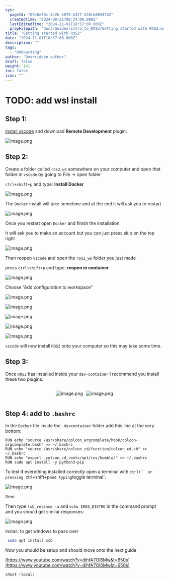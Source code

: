 ```yaml
---
sys:
  pageId: "89e0a78c-4e2b-4070-b327-d28cb0694742"
  createdTime: "2024-08-21T00:24:00.000Z"
  lastEditedTime: "2024-11-01T18:57:00.000Z"
  propFilepath: "docs/Guides/intro_to_ROS2/Getting started with ROS2.md"
title: "Getting started with ROS2"
date: "2024-11-01T18:57:00.000Z"
description: ""
tags:
  - "Onboarding"
author: "Overridden author"
draft: false
weight: 141
toc: false
icon: ""
---
```


# TODO: add wsl install

## Step 1:

[Install vscode](https://code.visualstudio.com/download) and download **Remote Development** plugin:

![image.png](https://prod-files-secure.s3.us-west-2.amazonaws.com/d518164a-d88e-44d1-a4ee-3adb3bd8bce0/efb52993-1881-4a40-b95e-6f020334f022/image.png?X-Amz-Algorithm=AWS4-HMAC-SHA256&X-Amz-Content-Sha256=UNSIGNED-PAYLOAD&X-Amz-Credential=ASIAZI2LB466ZFLA3WV6%2F20250306%2Fus-west-2%2Fs3%2Faws4_request&X-Amz-Date=20250306T160943Z&X-Amz-Expires=3600&X-Amz-Security-Token=IQoJb3JpZ2luX2VjEOj%2F%2F%2F%2F%2F%2F%2F%2F%2F%2FwEaCXVzLXdlc3QtMiJHMEUCIFzDrB2j1i0PHZ96lVP1LZxZQJoHNca%2BpMxzDno%2FVWu1AiEAqnGQFM6hYNTefZhcZEeffpXo4W5AZwDQWCTKb9FAXBEq%2FwMIMRAAGgw2Mzc0MjMxODM4MDUiDCCTe86Z4MXCW3%2FpwircA2IKXREvffqSnx0uNNKtCRY6nNXJBBVERuI%2Bkuh5ys231dCbMKrSRPXzr18%2F7YR2PmQH1Ny0HSiTiuNJswcIUV9ZAXtETjsCymQ0FCYCD9rdC71TBJF6N4r4aAmU2NWBai3RHxXaWHF%2Bkw0MolKlxq5%2BRr6F5pDos%2FFJWJQra76%2FKruBqMApe%2BCh%2Fpw9BUNQ62mL7hNPLJ9OZgi1JU8JjDnRQ2xfvJ5DAVJJLzMQDT1zXlqCcHLz8P55Y5T5QVPtpmVJYVorJjySLXNF1HhCMdA9pR4263ym%2F2Y5aUmGSxf0AF9fMvIWp4ySJ4WUKiwYqmkIIOApaaJbT2%2F71zmQB5zdPzIJz%2Fgs0AdNJm7LdWKbkiMn4%2FuZQISuoJ4i8nfEKam9ROQzSQTFnP2eYx6X3Jw7qMcrotVrPA5DEWOzn2WHk3yowYbVb9cfsn5mxfqB%2Fe%2FTTtFbmxgmAOW5CRDLEeMm1iwmoUd5JP5FvDXZQbUkRTUwqBetC%2BO6ARfJhbu%2FiF0FIwZ6%2BI0gjf%2F69D1Ps5CBPi42VDjjSaW1YTtqHRzqDJKAAR54KjdPe2RkW3HvRk8a5U20lXTusvzXtix8Quu3O95DwI9iFoo6QJLFycny5lEw2nXqV9Oaf%2B4BMNiPp74GOqUBm4HSxxibk1XOCvyZ73NOjV9562SNE2LOBgegucFA9DpuD6mEtzAJt0sYzTF5yb7xDqt8y3ScN1aoMcDll7xe8yM%2BC87PawbfKxAoVojSZXCIB6jR%2B%2FpBUCFQY4145xXTo1b4duyIJ3D5tk4U68YRS6bZ66fb8wBl1iFNomzxKfALAC%2F4e8aX9i6B05pMsYjFHOUnvql93vF5WnyqHd%2FWfe5uL2dd&X-Amz-Signature=90bfb456530a3612cd07631dfd20f3b3a199bf2b675d432da86180dfff3f4747&X-Amz-SignedHeaders=host&x-id=GetObject)

## Step 2:

Create a folder called `ros2_ws` somewhere on your computer and open that folder in `vscode` by going to File → open folder 

`ctrl+shift+p` and type: **Install Docker**

![image.png](https://prod-files-secure.s3.us-west-2.amazonaws.com/d518164a-d88e-44d1-a4ee-3adb3bd8bce0/2269dc0e-1cd5-47ff-bceb-c04ad9b2eab0/image.png?X-Amz-Algorithm=AWS4-HMAC-SHA256&X-Amz-Content-Sha256=UNSIGNED-PAYLOAD&X-Amz-Credential=ASIAZI2LB466ZFLA3WV6%2F20250306%2Fus-west-2%2Fs3%2Faws4_request&X-Amz-Date=20250306T160943Z&X-Amz-Expires=3600&X-Amz-Security-Token=IQoJb3JpZ2luX2VjEOj%2F%2F%2F%2F%2F%2F%2F%2F%2F%2FwEaCXVzLXdlc3QtMiJHMEUCIFzDrB2j1i0PHZ96lVP1LZxZQJoHNca%2BpMxzDno%2FVWu1AiEAqnGQFM6hYNTefZhcZEeffpXo4W5AZwDQWCTKb9FAXBEq%2FwMIMRAAGgw2Mzc0MjMxODM4MDUiDCCTe86Z4MXCW3%2FpwircA2IKXREvffqSnx0uNNKtCRY6nNXJBBVERuI%2Bkuh5ys231dCbMKrSRPXzr18%2F7YR2PmQH1Ny0HSiTiuNJswcIUV9ZAXtETjsCymQ0FCYCD9rdC71TBJF6N4r4aAmU2NWBai3RHxXaWHF%2Bkw0MolKlxq5%2BRr6F5pDos%2FFJWJQra76%2FKruBqMApe%2BCh%2Fpw9BUNQ62mL7hNPLJ9OZgi1JU8JjDnRQ2xfvJ5DAVJJLzMQDT1zXlqCcHLz8P55Y5T5QVPtpmVJYVorJjySLXNF1HhCMdA9pR4263ym%2F2Y5aUmGSxf0AF9fMvIWp4ySJ4WUKiwYqmkIIOApaaJbT2%2F71zmQB5zdPzIJz%2Fgs0AdNJm7LdWKbkiMn4%2FuZQISuoJ4i8nfEKam9ROQzSQTFnP2eYx6X3Jw7qMcrotVrPA5DEWOzn2WHk3yowYbVb9cfsn5mxfqB%2Fe%2FTTtFbmxgmAOW5CRDLEeMm1iwmoUd5JP5FvDXZQbUkRTUwqBetC%2BO6ARfJhbu%2FiF0FIwZ6%2BI0gjf%2F69D1Ps5CBPi42VDjjSaW1YTtqHRzqDJKAAR54KjdPe2RkW3HvRk8a5U20lXTusvzXtix8Quu3O95DwI9iFoo6QJLFycny5lEw2nXqV9Oaf%2B4BMNiPp74GOqUBm4HSxxibk1XOCvyZ73NOjV9562SNE2LOBgegucFA9DpuD6mEtzAJt0sYzTF5yb7xDqt8y3ScN1aoMcDll7xe8yM%2BC87PawbfKxAoVojSZXCIB6jR%2B%2FpBUCFQY4145xXTo1b4duyIJ3D5tk4U68YRS6bZ66fb8wBl1iFNomzxKfALAC%2F4e8aX9i6B05pMsYjFHOUnvql93vF5WnyqHd%2FWfe5uL2dd&X-Amz-Signature=aea19eec29e80203a330250367882e8caaba294d5ddb9d5df54926025f4a3765&X-Amz-SignedHeaders=host&x-id=GetObject)

The `Docker` install will take sometime and at the end it will ask you to restart

![image.png](https://prod-files-secure.s3.us-west-2.amazonaws.com/d518164a-d88e-44d1-a4ee-3adb3bd8bce0/ed233f78-be33-4b1f-b89c-9c346c0e961e/image.png?X-Amz-Algorithm=AWS4-HMAC-SHA256&X-Amz-Content-Sha256=UNSIGNED-PAYLOAD&X-Amz-Credential=ASIAZI2LB466ZFLA3WV6%2F20250306%2Fus-west-2%2Fs3%2Faws4_request&X-Amz-Date=20250306T160943Z&X-Amz-Expires=3600&X-Amz-Security-Token=IQoJb3JpZ2luX2VjEOj%2F%2F%2F%2F%2F%2F%2F%2F%2F%2FwEaCXVzLXdlc3QtMiJHMEUCIFzDrB2j1i0PHZ96lVP1LZxZQJoHNca%2BpMxzDno%2FVWu1AiEAqnGQFM6hYNTefZhcZEeffpXo4W5AZwDQWCTKb9FAXBEq%2FwMIMRAAGgw2Mzc0MjMxODM4MDUiDCCTe86Z4MXCW3%2FpwircA2IKXREvffqSnx0uNNKtCRY6nNXJBBVERuI%2Bkuh5ys231dCbMKrSRPXzr18%2F7YR2PmQH1Ny0HSiTiuNJswcIUV9ZAXtETjsCymQ0FCYCD9rdC71TBJF6N4r4aAmU2NWBai3RHxXaWHF%2Bkw0MolKlxq5%2BRr6F5pDos%2FFJWJQra76%2FKruBqMApe%2BCh%2Fpw9BUNQ62mL7hNPLJ9OZgi1JU8JjDnRQ2xfvJ5DAVJJLzMQDT1zXlqCcHLz8P55Y5T5QVPtpmVJYVorJjySLXNF1HhCMdA9pR4263ym%2F2Y5aUmGSxf0AF9fMvIWp4ySJ4WUKiwYqmkIIOApaaJbT2%2F71zmQB5zdPzIJz%2Fgs0AdNJm7LdWKbkiMn4%2FuZQISuoJ4i8nfEKam9ROQzSQTFnP2eYx6X3Jw7qMcrotVrPA5DEWOzn2WHk3yowYbVb9cfsn5mxfqB%2Fe%2FTTtFbmxgmAOW5CRDLEeMm1iwmoUd5JP5FvDXZQbUkRTUwqBetC%2BO6ARfJhbu%2FiF0FIwZ6%2BI0gjf%2F69D1Ps5CBPi42VDjjSaW1YTtqHRzqDJKAAR54KjdPe2RkW3HvRk8a5U20lXTusvzXtix8Quu3O95DwI9iFoo6QJLFycny5lEw2nXqV9Oaf%2B4BMNiPp74GOqUBm4HSxxibk1XOCvyZ73NOjV9562SNE2LOBgegucFA9DpuD6mEtzAJt0sYzTF5yb7xDqt8y3ScN1aoMcDll7xe8yM%2BC87PawbfKxAoVojSZXCIB6jR%2B%2FpBUCFQY4145xXTo1b4duyIJ3D5tk4U68YRS6bZ66fb8wBl1iFNomzxKfALAC%2F4e8aX9i6B05pMsYjFHOUnvql93vF5WnyqHd%2FWfe5uL2dd&X-Amz-Signature=02521310a8bc9668ed084cfcfaeb35adad7d03b2e0f3f1d5d624b67bdfe6a1fc&X-Amz-SignedHeaders=host&x-id=GetObject)

Once you restart open `Docker` and finish the installation

It will ask you to make an account but you can just press skip on the top right

![image.png](https://prod-files-secure.s3.us-west-2.amazonaws.com/d518164a-d88e-44d1-a4ee-3adb3bd8bce0/21010ad9-1659-4fd9-9f59-9932a09b2a3d/image.png?X-Amz-Algorithm=AWS4-HMAC-SHA256&X-Amz-Content-Sha256=UNSIGNED-PAYLOAD&X-Amz-Credential=ASIAZI2LB466ZFLA3WV6%2F20250306%2Fus-west-2%2Fs3%2Faws4_request&X-Amz-Date=20250306T160943Z&X-Amz-Expires=3600&X-Amz-Security-Token=IQoJb3JpZ2luX2VjEOj%2F%2F%2F%2F%2F%2F%2F%2F%2F%2FwEaCXVzLXdlc3QtMiJHMEUCIFzDrB2j1i0PHZ96lVP1LZxZQJoHNca%2BpMxzDno%2FVWu1AiEAqnGQFM6hYNTefZhcZEeffpXo4W5AZwDQWCTKb9FAXBEq%2FwMIMRAAGgw2Mzc0MjMxODM4MDUiDCCTe86Z4MXCW3%2FpwircA2IKXREvffqSnx0uNNKtCRY6nNXJBBVERuI%2Bkuh5ys231dCbMKrSRPXzr18%2F7YR2PmQH1Ny0HSiTiuNJswcIUV9ZAXtETjsCymQ0FCYCD9rdC71TBJF6N4r4aAmU2NWBai3RHxXaWHF%2Bkw0MolKlxq5%2BRr6F5pDos%2FFJWJQra76%2FKruBqMApe%2BCh%2Fpw9BUNQ62mL7hNPLJ9OZgi1JU8JjDnRQ2xfvJ5DAVJJLzMQDT1zXlqCcHLz8P55Y5T5QVPtpmVJYVorJjySLXNF1HhCMdA9pR4263ym%2F2Y5aUmGSxf0AF9fMvIWp4ySJ4WUKiwYqmkIIOApaaJbT2%2F71zmQB5zdPzIJz%2Fgs0AdNJm7LdWKbkiMn4%2FuZQISuoJ4i8nfEKam9ROQzSQTFnP2eYx6X3Jw7qMcrotVrPA5DEWOzn2WHk3yowYbVb9cfsn5mxfqB%2Fe%2FTTtFbmxgmAOW5CRDLEeMm1iwmoUd5JP5FvDXZQbUkRTUwqBetC%2BO6ARfJhbu%2FiF0FIwZ6%2BI0gjf%2F69D1Ps5CBPi42VDjjSaW1YTtqHRzqDJKAAR54KjdPe2RkW3HvRk8a5U20lXTusvzXtix8Quu3O95DwI9iFoo6QJLFycny5lEw2nXqV9Oaf%2B4BMNiPp74GOqUBm4HSxxibk1XOCvyZ73NOjV9562SNE2LOBgegucFA9DpuD6mEtzAJt0sYzTF5yb7xDqt8y3ScN1aoMcDll7xe8yM%2BC87PawbfKxAoVojSZXCIB6jR%2B%2FpBUCFQY4145xXTo1b4duyIJ3D5tk4U68YRS6bZ66fb8wBl1iFNomzxKfALAC%2F4e8aX9i6B05pMsYjFHOUnvql93vF5WnyqHd%2FWfe5uL2dd&X-Amz-Signature=ae64a06759e3c9ef06ce68f6efbfc65e796c019474f91f4a316a44937ae84e63&X-Amz-SignedHeaders=host&x-id=GetObject)

Then reopen `vscode` and open the `ros2_ws` folder you just made

press `ctrl+shift+p` and type: **reopen in container**

![image.png](https://prod-files-secure.s3.us-west-2.amazonaws.com/d518164a-d88e-44d1-a4ee-3adb3bd8bce0/4e93b8c2-41ad-488c-8095-c74205196118/image.png?X-Amz-Algorithm=AWS4-HMAC-SHA256&X-Amz-Content-Sha256=UNSIGNED-PAYLOAD&X-Amz-Credential=ASIAZI2LB466ZFLA3WV6%2F20250306%2Fus-west-2%2Fs3%2Faws4_request&X-Amz-Date=20250306T160943Z&X-Amz-Expires=3600&X-Amz-Security-Token=IQoJb3JpZ2luX2VjEOj%2F%2F%2F%2F%2F%2F%2F%2F%2F%2FwEaCXVzLXdlc3QtMiJHMEUCIFzDrB2j1i0PHZ96lVP1LZxZQJoHNca%2BpMxzDno%2FVWu1AiEAqnGQFM6hYNTefZhcZEeffpXo4W5AZwDQWCTKb9FAXBEq%2FwMIMRAAGgw2Mzc0MjMxODM4MDUiDCCTe86Z4MXCW3%2FpwircA2IKXREvffqSnx0uNNKtCRY6nNXJBBVERuI%2Bkuh5ys231dCbMKrSRPXzr18%2F7YR2PmQH1Ny0HSiTiuNJswcIUV9ZAXtETjsCymQ0FCYCD9rdC71TBJF6N4r4aAmU2NWBai3RHxXaWHF%2Bkw0MolKlxq5%2BRr6F5pDos%2FFJWJQra76%2FKruBqMApe%2BCh%2Fpw9BUNQ62mL7hNPLJ9OZgi1JU8JjDnRQ2xfvJ5DAVJJLzMQDT1zXlqCcHLz8P55Y5T5QVPtpmVJYVorJjySLXNF1HhCMdA9pR4263ym%2F2Y5aUmGSxf0AF9fMvIWp4ySJ4WUKiwYqmkIIOApaaJbT2%2F71zmQB5zdPzIJz%2Fgs0AdNJm7LdWKbkiMn4%2FuZQISuoJ4i8nfEKam9ROQzSQTFnP2eYx6X3Jw7qMcrotVrPA5DEWOzn2WHk3yowYbVb9cfsn5mxfqB%2Fe%2FTTtFbmxgmAOW5CRDLEeMm1iwmoUd5JP5FvDXZQbUkRTUwqBetC%2BO6ARfJhbu%2FiF0FIwZ6%2BI0gjf%2F69D1Ps5CBPi42VDjjSaW1YTtqHRzqDJKAAR54KjdPe2RkW3HvRk8a5U20lXTusvzXtix8Quu3O95DwI9iFoo6QJLFycny5lEw2nXqV9Oaf%2B4BMNiPp74GOqUBm4HSxxibk1XOCvyZ73NOjV9562SNE2LOBgegucFA9DpuD6mEtzAJt0sYzTF5yb7xDqt8y3ScN1aoMcDll7xe8yM%2BC87PawbfKxAoVojSZXCIB6jR%2B%2FpBUCFQY4145xXTo1b4duyIJ3D5tk4U68YRS6bZ66fb8wBl1iFNomzxKfALAC%2F4e8aX9i6B05pMsYjFHOUnvql93vF5WnyqHd%2FWfe5uL2dd&X-Amz-Signature=8892e3e910f31a964de46e830c5eb3fd0857eec68e4d0cd71f1e21aa3e70026a&X-Amz-SignedHeaders=host&x-id=GetObject)

Choose “Add configuration to workspace”

![image.png](https://prod-files-secure.s3.us-west-2.amazonaws.com/d518164a-d88e-44d1-a4ee-3adb3bd8bce0/9560b282-5060-4989-ba37-97e7b2c22476/image.png?X-Amz-Algorithm=AWS4-HMAC-SHA256&X-Amz-Content-Sha256=UNSIGNED-PAYLOAD&X-Amz-Credential=ASIAZI2LB466ZFLA3WV6%2F20250306%2Fus-west-2%2Fs3%2Faws4_request&X-Amz-Date=20250306T160943Z&X-Amz-Expires=3600&X-Amz-Security-Token=IQoJb3JpZ2luX2VjEOj%2F%2F%2F%2F%2F%2F%2F%2F%2F%2FwEaCXVzLXdlc3QtMiJHMEUCIFzDrB2j1i0PHZ96lVP1LZxZQJoHNca%2BpMxzDno%2FVWu1AiEAqnGQFM6hYNTefZhcZEeffpXo4W5AZwDQWCTKb9FAXBEq%2FwMIMRAAGgw2Mzc0MjMxODM4MDUiDCCTe86Z4MXCW3%2FpwircA2IKXREvffqSnx0uNNKtCRY6nNXJBBVERuI%2Bkuh5ys231dCbMKrSRPXzr18%2F7YR2PmQH1Ny0HSiTiuNJswcIUV9ZAXtETjsCymQ0FCYCD9rdC71TBJF6N4r4aAmU2NWBai3RHxXaWHF%2Bkw0MolKlxq5%2BRr6F5pDos%2FFJWJQra76%2FKruBqMApe%2BCh%2Fpw9BUNQ62mL7hNPLJ9OZgi1JU8JjDnRQ2xfvJ5DAVJJLzMQDT1zXlqCcHLz8P55Y5T5QVPtpmVJYVorJjySLXNF1HhCMdA9pR4263ym%2F2Y5aUmGSxf0AF9fMvIWp4ySJ4WUKiwYqmkIIOApaaJbT2%2F71zmQB5zdPzIJz%2Fgs0AdNJm7LdWKbkiMn4%2FuZQISuoJ4i8nfEKam9ROQzSQTFnP2eYx6X3Jw7qMcrotVrPA5DEWOzn2WHk3yowYbVb9cfsn5mxfqB%2Fe%2FTTtFbmxgmAOW5CRDLEeMm1iwmoUd5JP5FvDXZQbUkRTUwqBetC%2BO6ARfJhbu%2FiF0FIwZ6%2BI0gjf%2F69D1Ps5CBPi42VDjjSaW1YTtqHRzqDJKAAR54KjdPe2RkW3HvRk8a5U20lXTusvzXtix8Quu3O95DwI9iFoo6QJLFycny5lEw2nXqV9Oaf%2B4BMNiPp74GOqUBm4HSxxibk1XOCvyZ73NOjV9562SNE2LOBgegucFA9DpuD6mEtzAJt0sYzTF5yb7xDqt8y3ScN1aoMcDll7xe8yM%2BC87PawbfKxAoVojSZXCIB6jR%2B%2FpBUCFQY4145xXTo1b4duyIJ3D5tk4U68YRS6bZ66fb8wBl1iFNomzxKfALAC%2F4e8aX9i6B05pMsYjFHOUnvql93vF5WnyqHd%2FWfe5uL2dd&X-Amz-Signature=269f1dc0b6912b03da8c20bead6b3c31c3dcda4f762b514480cb728935005c0b&X-Amz-SignedHeaders=host&x-id=GetObject)

![image.png](https://prod-files-secure.s3.us-west-2.amazonaws.com/d518164a-d88e-44d1-a4ee-3adb3bd8bce0/2ee63f81-886b-48e8-a553-dc6e5eac99e4/image.png?X-Amz-Algorithm=AWS4-HMAC-SHA256&X-Amz-Content-Sha256=UNSIGNED-PAYLOAD&X-Amz-Credential=ASIAZI2LB466ZFLA3WV6%2F20250306%2Fus-west-2%2Fs3%2Faws4_request&X-Amz-Date=20250306T160943Z&X-Amz-Expires=3600&X-Amz-Security-Token=IQoJb3JpZ2luX2VjEOj%2F%2F%2F%2F%2F%2F%2F%2F%2F%2FwEaCXVzLXdlc3QtMiJHMEUCIFzDrB2j1i0PHZ96lVP1LZxZQJoHNca%2BpMxzDno%2FVWu1AiEAqnGQFM6hYNTefZhcZEeffpXo4W5AZwDQWCTKb9FAXBEq%2FwMIMRAAGgw2Mzc0MjMxODM4MDUiDCCTe86Z4MXCW3%2FpwircA2IKXREvffqSnx0uNNKtCRY6nNXJBBVERuI%2Bkuh5ys231dCbMKrSRPXzr18%2F7YR2PmQH1Ny0HSiTiuNJswcIUV9ZAXtETjsCymQ0FCYCD9rdC71TBJF6N4r4aAmU2NWBai3RHxXaWHF%2Bkw0MolKlxq5%2BRr6F5pDos%2FFJWJQra76%2FKruBqMApe%2BCh%2Fpw9BUNQ62mL7hNPLJ9OZgi1JU8JjDnRQ2xfvJ5DAVJJLzMQDT1zXlqCcHLz8P55Y5T5QVPtpmVJYVorJjySLXNF1HhCMdA9pR4263ym%2F2Y5aUmGSxf0AF9fMvIWp4ySJ4WUKiwYqmkIIOApaaJbT2%2F71zmQB5zdPzIJz%2Fgs0AdNJm7LdWKbkiMn4%2FuZQISuoJ4i8nfEKam9ROQzSQTFnP2eYx6X3Jw7qMcrotVrPA5DEWOzn2WHk3yowYbVb9cfsn5mxfqB%2Fe%2FTTtFbmxgmAOW5CRDLEeMm1iwmoUd5JP5FvDXZQbUkRTUwqBetC%2BO6ARfJhbu%2FiF0FIwZ6%2BI0gjf%2F69D1Ps5CBPi42VDjjSaW1YTtqHRzqDJKAAR54KjdPe2RkW3HvRk8a5U20lXTusvzXtix8Quu3O95DwI9iFoo6QJLFycny5lEw2nXqV9Oaf%2B4BMNiPp74GOqUBm4HSxxibk1XOCvyZ73NOjV9562SNE2LOBgegucFA9DpuD6mEtzAJt0sYzTF5yb7xDqt8y3ScN1aoMcDll7xe8yM%2BC87PawbfKxAoVojSZXCIB6jR%2B%2FpBUCFQY4145xXTo1b4duyIJ3D5tk4U68YRS6bZ66fb8wBl1iFNomzxKfALAC%2F4e8aX9i6B05pMsYjFHOUnvql93vF5WnyqHd%2FWfe5uL2dd&X-Amz-Signature=25d5a609bf824e0c47259f8c340fdbd95faeb59b8fb835aef4fb0326ac4a8c4f&X-Amz-SignedHeaders=host&x-id=GetObject)

![image.png](https://prod-files-secure.s3.us-west-2.amazonaws.com/d518164a-d88e-44d1-a4ee-3adb3bd8bce0/ae1580b2-b048-407e-aed9-b584224a7a04/image.png?X-Amz-Algorithm=AWS4-HMAC-SHA256&X-Amz-Content-Sha256=UNSIGNED-PAYLOAD&X-Amz-Credential=ASIAZI2LB466ZFLA3WV6%2F20250306%2Fus-west-2%2Fs3%2Faws4_request&X-Amz-Date=20250306T160943Z&X-Amz-Expires=3600&X-Amz-Security-Token=IQoJb3JpZ2luX2VjEOj%2F%2F%2F%2F%2F%2F%2F%2F%2F%2FwEaCXVzLXdlc3QtMiJHMEUCIFzDrB2j1i0PHZ96lVP1LZxZQJoHNca%2BpMxzDno%2FVWu1AiEAqnGQFM6hYNTefZhcZEeffpXo4W5AZwDQWCTKb9FAXBEq%2FwMIMRAAGgw2Mzc0MjMxODM4MDUiDCCTe86Z4MXCW3%2FpwircA2IKXREvffqSnx0uNNKtCRY6nNXJBBVERuI%2Bkuh5ys231dCbMKrSRPXzr18%2F7YR2PmQH1Ny0HSiTiuNJswcIUV9ZAXtETjsCymQ0FCYCD9rdC71TBJF6N4r4aAmU2NWBai3RHxXaWHF%2Bkw0MolKlxq5%2BRr6F5pDos%2FFJWJQra76%2FKruBqMApe%2BCh%2Fpw9BUNQ62mL7hNPLJ9OZgi1JU8JjDnRQ2xfvJ5DAVJJLzMQDT1zXlqCcHLz8P55Y5T5QVPtpmVJYVorJjySLXNF1HhCMdA9pR4263ym%2F2Y5aUmGSxf0AF9fMvIWp4ySJ4WUKiwYqmkIIOApaaJbT2%2F71zmQB5zdPzIJz%2Fgs0AdNJm7LdWKbkiMn4%2FuZQISuoJ4i8nfEKam9ROQzSQTFnP2eYx6X3Jw7qMcrotVrPA5DEWOzn2WHk3yowYbVb9cfsn5mxfqB%2Fe%2FTTtFbmxgmAOW5CRDLEeMm1iwmoUd5JP5FvDXZQbUkRTUwqBetC%2BO6ARfJhbu%2FiF0FIwZ6%2BI0gjf%2F69D1Ps5CBPi42VDjjSaW1YTtqHRzqDJKAAR54KjdPe2RkW3HvRk8a5U20lXTusvzXtix8Quu3O95DwI9iFoo6QJLFycny5lEw2nXqV9Oaf%2B4BMNiPp74GOqUBm4HSxxibk1XOCvyZ73NOjV9562SNE2LOBgegucFA9DpuD6mEtzAJt0sYzTF5yb7xDqt8y3ScN1aoMcDll7xe8yM%2BC87PawbfKxAoVojSZXCIB6jR%2B%2FpBUCFQY4145xXTo1b4duyIJ3D5tk4U68YRS6bZ66fb8wBl1iFNomzxKfALAC%2F4e8aX9i6B05pMsYjFHOUnvql93vF5WnyqHd%2FWfe5uL2dd&X-Amz-Signature=ec12b89380b18ed9ee879d72ecfc32b1a0a77133f6b852be5ec09147129df8e0&X-Amz-SignedHeaders=host&x-id=GetObject)

![image.png](https://prod-files-secure.s3.us-west-2.amazonaws.com/d518164a-d88e-44d1-a4ee-3adb3bd8bce0/53255b28-f75e-430f-b9e3-c0ac8577e42b/image.png?X-Amz-Algorithm=AWS4-HMAC-SHA256&X-Amz-Content-Sha256=UNSIGNED-PAYLOAD&X-Amz-Credential=ASIAZI2LB466ZFLA3WV6%2F20250306%2Fus-west-2%2Fs3%2Faws4_request&X-Amz-Date=20250306T160943Z&X-Amz-Expires=3600&X-Amz-Security-Token=IQoJb3JpZ2luX2VjEOj%2F%2F%2F%2F%2F%2F%2F%2F%2F%2FwEaCXVzLXdlc3QtMiJHMEUCIFzDrB2j1i0PHZ96lVP1LZxZQJoHNca%2BpMxzDno%2FVWu1AiEAqnGQFM6hYNTefZhcZEeffpXo4W5AZwDQWCTKb9FAXBEq%2FwMIMRAAGgw2Mzc0MjMxODM4MDUiDCCTe86Z4MXCW3%2FpwircA2IKXREvffqSnx0uNNKtCRY6nNXJBBVERuI%2Bkuh5ys231dCbMKrSRPXzr18%2F7YR2PmQH1Ny0HSiTiuNJswcIUV9ZAXtETjsCymQ0FCYCD9rdC71TBJF6N4r4aAmU2NWBai3RHxXaWHF%2Bkw0MolKlxq5%2BRr6F5pDos%2FFJWJQra76%2FKruBqMApe%2BCh%2Fpw9BUNQ62mL7hNPLJ9OZgi1JU8JjDnRQ2xfvJ5DAVJJLzMQDT1zXlqCcHLz8P55Y5T5QVPtpmVJYVorJjySLXNF1HhCMdA9pR4263ym%2F2Y5aUmGSxf0AF9fMvIWp4ySJ4WUKiwYqmkIIOApaaJbT2%2F71zmQB5zdPzIJz%2Fgs0AdNJm7LdWKbkiMn4%2FuZQISuoJ4i8nfEKam9ROQzSQTFnP2eYx6X3Jw7qMcrotVrPA5DEWOzn2WHk3yowYbVb9cfsn5mxfqB%2Fe%2FTTtFbmxgmAOW5CRDLEeMm1iwmoUd5JP5FvDXZQbUkRTUwqBetC%2BO6ARfJhbu%2FiF0FIwZ6%2BI0gjf%2F69D1Ps5CBPi42VDjjSaW1YTtqHRzqDJKAAR54KjdPe2RkW3HvRk8a5U20lXTusvzXtix8Quu3O95DwI9iFoo6QJLFycny5lEw2nXqV9Oaf%2B4BMNiPp74GOqUBm4HSxxibk1XOCvyZ73NOjV9562SNE2LOBgegucFA9DpuD6mEtzAJt0sYzTF5yb7xDqt8y3ScN1aoMcDll7xe8yM%2BC87PawbfKxAoVojSZXCIB6jR%2B%2FpBUCFQY4145xXTo1b4duyIJ3D5tk4U68YRS6bZ66fb8wBl1iFNomzxKfALAC%2F4e8aX9i6B05pMsYjFHOUnvql93vF5WnyqHd%2FWfe5uL2dd&X-Amz-Signature=ad8053acc61d695274827fc36a315605b31f2d3a3b252e38a17a76f3f61eb22a&X-Amz-SignedHeaders=host&x-id=GetObject)

![image.png](https://prod-files-secure.s3.us-west-2.amazonaws.com/d518164a-d88e-44d1-a4ee-3adb3bd8bce0/7c562767-5af9-4ffb-97d1-327bcdf4ee00/image.png?X-Amz-Algorithm=AWS4-HMAC-SHA256&X-Amz-Content-Sha256=UNSIGNED-PAYLOAD&X-Amz-Credential=ASIAZI2LB466ZFLA3WV6%2F20250306%2Fus-west-2%2Fs3%2Faws4_request&X-Amz-Date=20250306T160943Z&X-Amz-Expires=3600&X-Amz-Security-Token=IQoJb3JpZ2luX2VjEOj%2F%2F%2F%2F%2F%2F%2F%2F%2F%2FwEaCXVzLXdlc3QtMiJHMEUCIFzDrB2j1i0PHZ96lVP1LZxZQJoHNca%2BpMxzDno%2FVWu1AiEAqnGQFM6hYNTefZhcZEeffpXo4W5AZwDQWCTKb9FAXBEq%2FwMIMRAAGgw2Mzc0MjMxODM4MDUiDCCTe86Z4MXCW3%2FpwircA2IKXREvffqSnx0uNNKtCRY6nNXJBBVERuI%2Bkuh5ys231dCbMKrSRPXzr18%2F7YR2PmQH1Ny0HSiTiuNJswcIUV9ZAXtETjsCymQ0FCYCD9rdC71TBJF6N4r4aAmU2NWBai3RHxXaWHF%2Bkw0MolKlxq5%2BRr6F5pDos%2FFJWJQra76%2FKruBqMApe%2BCh%2Fpw9BUNQ62mL7hNPLJ9OZgi1JU8JjDnRQ2xfvJ5DAVJJLzMQDT1zXlqCcHLz8P55Y5T5QVPtpmVJYVorJjySLXNF1HhCMdA9pR4263ym%2F2Y5aUmGSxf0AF9fMvIWp4ySJ4WUKiwYqmkIIOApaaJbT2%2F71zmQB5zdPzIJz%2Fgs0AdNJm7LdWKbkiMn4%2FuZQISuoJ4i8nfEKam9ROQzSQTFnP2eYx6X3Jw7qMcrotVrPA5DEWOzn2WHk3yowYbVb9cfsn5mxfqB%2Fe%2FTTtFbmxgmAOW5CRDLEeMm1iwmoUd5JP5FvDXZQbUkRTUwqBetC%2BO6ARfJhbu%2FiF0FIwZ6%2BI0gjf%2F69D1Ps5CBPi42VDjjSaW1YTtqHRzqDJKAAR54KjdPe2RkW3HvRk8a5U20lXTusvzXtix8Quu3O95DwI9iFoo6QJLFycny5lEw2nXqV9Oaf%2B4BMNiPp74GOqUBm4HSxxibk1XOCvyZ73NOjV9562SNE2LOBgegucFA9DpuD6mEtzAJt0sYzTF5yb7xDqt8y3ScN1aoMcDll7xe8yM%2BC87PawbfKxAoVojSZXCIB6jR%2B%2FpBUCFQY4145xXTo1b4duyIJ3D5tk4U68YRS6bZ66fb8wBl1iFNomzxKfALAC%2F4e8aX9i6B05pMsYjFHOUnvql93vF5WnyqHd%2FWfe5uL2dd&X-Amz-Signature=8c39b1b9771dab0e925b45fbb03ecb17306ca27cba278a68dca88748b015f98b&X-Amz-SignedHeaders=host&x-id=GetObject)

`vscode` will now install `ROS2` onto your computer so this may take some time.

## Step 3:

Once `ROS2` has installed inside your `dev-container` I recommend you install these two plugins:

<div style="display: flex;flex-direction: row; column-gap:10px; max-width: 630px;justify-content: center;">
<div>

![image.png](https://prod-files-secure.s3.us-west-2.amazonaws.com/d518164a-d88e-44d1-a4ee-3adb3bd8bce0/3fc3d550-5a54-4ba1-ba6b-faa01cdb7369/image.png?X-Amz-Algorithm=AWS4-HMAC-SHA256&X-Amz-Content-Sha256=UNSIGNED-PAYLOAD&X-Amz-Credential=ASIAZI2LB466SHMNQCVO%2F20250306%2Fus-west-2%2Fs3%2Faws4_request&X-Amz-Date=20250306T160949Z&X-Amz-Expires=3600&X-Amz-Security-Token=IQoJb3JpZ2luX2VjEOj%2F%2F%2F%2F%2F%2F%2F%2F%2F%2FwEaCXVzLXdlc3QtMiJHMEUCIGFiITo5811MX7LyyHvZuLibwCPcjuc62KTmsTMjeP7dAiEA3YXC8%2FeochenayYLgJlAWa553BmJjKeDTMpZwAeauOAq%2FwMIMRAAGgw2Mzc0MjMxODM4MDUiDIODMQY0z6oLCeAHPyrcAwKgj8B8L%2BNQBNtyCe%2FIH6f8JOVYwBOQwgW%2BQLzrQ3EXNaLQcfIgoVGIpJsyZ1Rd0U8Ubs7czbQj6oc6QiEWl7nhl3C6ibdGDCNoO%2BHPDtt%2BP91fVnnNJ4GllgyMWSGiCKy1GK6d94rwhgBt%2FUsC5JZ9KtXWuQuCXQFe9u0%2BSMn5l6%2ForGyw%2By7CP29ICXvAN6PEJhOrp%2F%2FfqGzu%2BERAIZWvg26eCqUsX8uCu9lAat0PJihxpJpV5jwtCOKQGvI0UbbroicfzNuyoHF%2FxRQNAvW4tkItmay4LBk%2B26szf7CU8KsRPTOexYw0fR5qcAVbN90B%2FeNSFgLfhyQciOLDM1gQj288RCiz98ncfIHNuh56EQwwsMxA89%2F4J1Dn8Hxe5UM%2FjrtRK%2F2dIXjPxTD%2BHNrrKRJIk%2FDINatyk3zLAd9EdRVh3J%2BahrjGRVC4akz%2BFrRobjOwOOllHSU549Amb%2FqrdRclqHZ4bpNUoml55f%2FoefSUOezGg4SW255iBRNxR73A%2Fn5%2F6TXlU9HBn11DpogIxbf1hIxreWnQwC1qCo9OVpQh7kEfVk354oVRVO8pYCsjKA%2B%2FJrieJNE2kBAGZefsHVLSGqLYUAIxaGJrh5keXA5Ua8aRTYmYM4JbMKmPp74GOqUBYg3ofTFezUTgplDkprYzOexLOhHQcbWcrChyqYN5BuMCVi8gogt2ztQDl%2FsZ2kVk6VMP6GPnC2ZpshBkbdAnd4dlDX7YhMt75M8WqRhSb0kJVj%2FJlEQUButeufiC3TEAVv%2Fa0H69sGI5yVVB%2BmczB%2Bgr13DRKxk0NGZD1tP6a41Q860IHat6Jx4u%2BZ6kggw%2BMVqqZv049WxhGtvHFGAuygxKIYWJ&X-Amz-Signature=17284c31da51bdbb75fd28437e2094fc4aa5d4225f3f32416d4586fd3d9eba1b&X-Amz-SignedHeaders=host&x-id=GetObject)

</div>
<div>

![image.png](https://prod-files-secure.s3.us-west-2.amazonaws.com/d518164a-d88e-44d1-a4ee-3adb3bd8bce0/d994cc66-13c2-4093-a5a3-f84cf4601a82/image.png?X-Amz-Algorithm=AWS4-HMAC-SHA256&X-Amz-Content-Sha256=UNSIGNED-PAYLOAD&X-Amz-Credential=ASIAZI2LB4664UC3LK4A%2F20250306%2Fus-west-2%2Fs3%2Faws4_request&X-Amz-Date=20250306T160950Z&X-Amz-Expires=3600&X-Amz-Security-Token=IQoJb3JpZ2luX2VjEOj%2F%2F%2F%2F%2F%2F%2F%2F%2F%2FwEaCXVzLXdlc3QtMiJHMEUCIHTSGERPy2wd5%2BYvdDSo0tjXUwYm0ZD8eR1oV3qUbNWxAiEA1ZWNiniLxdYr%2FN%2FmtEJzsjjpRYqueibLKbXASkdqlL0q%2FwMIMRAAGgw2Mzc0MjMxODM4MDUiDAZgEu0fuDFMr7fJHSrcA%2ForcsDh3ogWFRw2sRDfT5LXEGvDGIw2hP0LPBDjaix52lagHZtlNiLpBDUXVvL7%2FF%2BQb%2FUbkDGTjgWVrNIuGNFN5kmK19UySFgUOSqTFUdUQdP894NAPh9ZUzNYjPDpWu1ZWInCiykO8hBnG%2FgEMY8tY%2F1uE025bhEpfv6dEhTZamgo97xcj5i%2Bt8WJaKukNui%2FD%2FIQb%2BcARQX%2BsJ6rpe%2Fce6uY%2BxOwQAE8O2IMHWQQNAxysBgFbzyCF9BvzrtdN0d9fYzY1tlJKqdxRU7frwLmQ42J3%2FNypttVBm6gWvdJLdIgCkntpBtNMi98Z76blsyo8wcT%2FE5vlw8ToCPWqZicPswelUyyt%2Fq%2BHq%2Fr3zwBL%2BeITeVYc6cchP3a2beuCu9WeH5%2F4S7lmDtVvii0PMZN4Ipw0ZkXJnm%2FJ9tiDUNPnUP7jDMVvRD8%2F1%2FATrTUI8Cla0ulNTYb%2FKa%2FNAu7EnMRuYyDgyEYccYfjhwpdGbXCK1iY7zC%2B5SYAbpE%2FUFEUWPdKXSumxpRZ%2BdCUM%2FIv8VNKUi5U%2Bx0dGtKNpIr34zsYJAYQ7ECgccgtx6Yt%2Fn6CM6g9oy9okMeqW6aKsJXiLKEgOJxISHdn6bDZ9LdyZ9mWDmDhIWh6pnsLOYuMJGPp74GOqUBbYF9Qyh5SVtKEIuvM2Gy6bVXxWhaEAhsbQETU5THDf4Tkk%2BZXVaxXX1M9M2GuoCPDkoOpQsjdlW91nQTUUsuqxOhkcvRX8LXlSsTpNNEmHCexamdWM9AGxsmyT0Tm74z1%2B4oceOhUvUTIQS%2BIJvpPFhKUyHvTevKWGMYfte1xA8FQ8Gz9KxhGbN3za74l1IWqwt66HOowQ5A2lq6qnmu2S5tOflm&X-Amz-Signature=c68674d5d18af12ff44e6f940159e045812fe8ccd5c7b983f9648209783b79f9&X-Amz-SignedHeaders=host&x-id=GetObject)

</div>
</div>

## Step 4: add to `.bashrc`

In the `Docker` file inside the `.devcontainer` folder add this line at the very bottom: 

```docker
RUN echo "source /usr/share/colcon_argcomplete/hook/colcon-argcomplete.bash" >> ~/.bashrc
RUN echo "source /usr/share/colcon_cd/function/colcon_cd.sh" >> ~/.bashrc
RUN echo "export _colcon_cd_root=/opt/ros/humble/" >> ~/.bashrc
RUN sudo apt install -y python3-pip 
```

To test if everything installed correctly open a terminal with `ctrl+`` or pressing `ctrl+shift+p` and typing `toggle terminal`:

![image.png](https://prod-files-secure.s3.us-west-2.amazonaws.com/d518164a-d88e-44d1-a4ee-3adb3bd8bce0/6a4943d8-b04e-4c02-9a58-775f3384d1a5/image.png?X-Amz-Algorithm=AWS4-HMAC-SHA256&X-Amz-Content-Sha256=UNSIGNED-PAYLOAD&X-Amz-Credential=ASIAZI2LB466ZFLA3WV6%2F20250306%2Fus-west-2%2Fs3%2Faws4_request&X-Amz-Date=20250306T160943Z&X-Amz-Expires=3600&X-Amz-Security-Token=IQoJb3JpZ2luX2VjEOj%2F%2F%2F%2F%2F%2F%2F%2F%2F%2FwEaCXVzLXdlc3QtMiJHMEUCIFzDrB2j1i0PHZ96lVP1LZxZQJoHNca%2BpMxzDno%2FVWu1AiEAqnGQFM6hYNTefZhcZEeffpXo4W5AZwDQWCTKb9FAXBEq%2FwMIMRAAGgw2Mzc0MjMxODM4MDUiDCCTe86Z4MXCW3%2FpwircA2IKXREvffqSnx0uNNKtCRY6nNXJBBVERuI%2Bkuh5ys231dCbMKrSRPXzr18%2F7YR2PmQH1Ny0HSiTiuNJswcIUV9ZAXtETjsCymQ0FCYCD9rdC71TBJF6N4r4aAmU2NWBai3RHxXaWHF%2Bkw0MolKlxq5%2BRr6F5pDos%2FFJWJQra76%2FKruBqMApe%2BCh%2Fpw9BUNQ62mL7hNPLJ9OZgi1JU8JjDnRQ2xfvJ5DAVJJLzMQDT1zXlqCcHLz8P55Y5T5QVPtpmVJYVorJjySLXNF1HhCMdA9pR4263ym%2F2Y5aUmGSxf0AF9fMvIWp4ySJ4WUKiwYqmkIIOApaaJbT2%2F71zmQB5zdPzIJz%2Fgs0AdNJm7LdWKbkiMn4%2FuZQISuoJ4i8nfEKam9ROQzSQTFnP2eYx6X3Jw7qMcrotVrPA5DEWOzn2WHk3yowYbVb9cfsn5mxfqB%2Fe%2FTTtFbmxgmAOW5CRDLEeMm1iwmoUd5JP5FvDXZQbUkRTUwqBetC%2BO6ARfJhbu%2FiF0FIwZ6%2BI0gjf%2F69D1Ps5CBPi42VDjjSaW1YTtqHRzqDJKAAR54KjdPe2RkW3HvRk8a5U20lXTusvzXtix8Quu3O95DwI9iFoo6QJLFycny5lEw2nXqV9Oaf%2B4BMNiPp74GOqUBm4HSxxibk1XOCvyZ73NOjV9562SNE2LOBgegucFA9DpuD6mEtzAJt0sYzTF5yb7xDqt8y3ScN1aoMcDll7xe8yM%2BC87PawbfKxAoVojSZXCIB6jR%2B%2FpBUCFQY4145xXTo1b4duyIJ3D5tk4U68YRS6bZ66fb8wBl1iFNomzxKfALAC%2F4e8aX9i6B05pMsYjFHOUnvql93vF5WnyqHd%2FWfe5uL2dd&X-Amz-Signature=d1ef16231744b112a7b65f6c4c75d47a248914fbde7dfc14b3a238d8fec03a15&X-Amz-SignedHeaders=host&x-id=GetObject)

then 

Then type `lsb_release -a` and `echo $ROS_DISTRO` in the command prompt and you should get similar responses:

![image.png](https://prod-files-secure.s3.us-west-2.amazonaws.com/d518164a-d88e-44d1-a4ee-3adb3bd8bce0/3e635dec-a805-4e85-8b9e-d000e5b71a4e/image.png?X-Amz-Algorithm=AWS4-HMAC-SHA256&X-Amz-Content-Sha256=UNSIGNED-PAYLOAD&X-Amz-Credential=ASIAZI2LB466ZFLA3WV6%2F20250306%2Fus-west-2%2Fs3%2Faws4_request&X-Amz-Date=20250306T160943Z&X-Amz-Expires=3600&X-Amz-Security-Token=IQoJb3JpZ2luX2VjEOj%2F%2F%2F%2F%2F%2F%2F%2F%2F%2FwEaCXVzLXdlc3QtMiJHMEUCIFzDrB2j1i0PHZ96lVP1LZxZQJoHNca%2BpMxzDno%2FVWu1AiEAqnGQFM6hYNTefZhcZEeffpXo4W5AZwDQWCTKb9FAXBEq%2FwMIMRAAGgw2Mzc0MjMxODM4MDUiDCCTe86Z4MXCW3%2FpwircA2IKXREvffqSnx0uNNKtCRY6nNXJBBVERuI%2Bkuh5ys231dCbMKrSRPXzr18%2F7YR2PmQH1Ny0HSiTiuNJswcIUV9ZAXtETjsCymQ0FCYCD9rdC71TBJF6N4r4aAmU2NWBai3RHxXaWHF%2Bkw0MolKlxq5%2BRr6F5pDos%2FFJWJQra76%2FKruBqMApe%2BCh%2Fpw9BUNQ62mL7hNPLJ9OZgi1JU8JjDnRQ2xfvJ5DAVJJLzMQDT1zXlqCcHLz8P55Y5T5QVPtpmVJYVorJjySLXNF1HhCMdA9pR4263ym%2F2Y5aUmGSxf0AF9fMvIWp4ySJ4WUKiwYqmkIIOApaaJbT2%2F71zmQB5zdPzIJz%2Fgs0AdNJm7LdWKbkiMn4%2FuZQISuoJ4i8nfEKam9ROQzSQTFnP2eYx6X3Jw7qMcrotVrPA5DEWOzn2WHk3yowYbVb9cfsn5mxfqB%2Fe%2FTTtFbmxgmAOW5CRDLEeMm1iwmoUd5JP5FvDXZQbUkRTUwqBetC%2BO6ARfJhbu%2FiF0FIwZ6%2BI0gjf%2F69D1Ps5CBPi42VDjjSaW1YTtqHRzqDJKAAR54KjdPe2RkW3HvRk8a5U20lXTusvzXtix8Quu3O95DwI9iFoo6QJLFycny5lEw2nXqV9Oaf%2B4BMNiPp74GOqUBm4HSxxibk1XOCvyZ73NOjV9562SNE2LOBgegucFA9DpuD6mEtzAJt0sYzTF5yb7xDqt8y3ScN1aoMcDll7xe8yM%2BC87PawbfKxAoVojSZXCIB6jR%2B%2FpBUCFQY4145xXTo1b4duyIJ3D5tk4U68YRS6bZ66fb8wBl1iFNomzxKfALAC%2F4e8aX9i6B05pMsYjFHOUnvql93vF5WnyqHd%2FWfe5uL2dd&X-Amz-Signature=bdbfd74d328e0bbad8fd29dd6cdd8c0f9153e4aab71f543703ca9a0b66e6d63e&X-Amz-SignedHeaders=host&x-id=GetObject)

Install:  to get windows to pass over

```bash
 sudo apt install xcb
```

Now you should be setup and should move onto the next guide 

[https://www.youtube.com/watch?v=dihfA7Ol6Mw&t=650s](https://www.youtube.com/watch?v=dihfA7Ol6Mw&t=650s)

```python
xhost +local:
```
